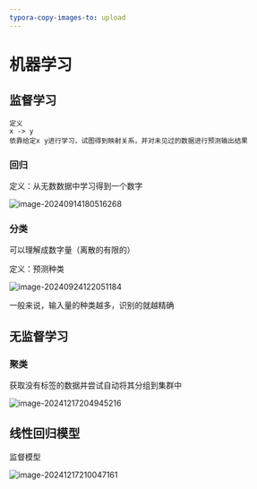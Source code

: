 ```yaml
---
typora-copy-images-to: upload
---
```




# 机器学习

## 监督学习

```
定义
x -> y
依靠给定x y进行学习，试图得到映射关系，并对未见过的数据进行预测输出结果
```

### 回归

定义：从无数数据中学习得到一个数字

![image-20240914180516268](../../picture/image-20240914180516268.png)

### 分类

可以理解成数字量（离散的有限的）

定义：预测种类

![image-20240924122051184](../../picture/image-20240924122051184.png)

一般来说，输入量的种类越多，识别的就越精确



## 无监督学习

### 聚类

 获取没有标签的数据并尝试自动将其分组到集群中

![image-20241217204945216](https://zyysite.oss-cn-hangzhou.aliyuncs.com/202412172050057.png)



## 线性回归模型

监督模型

![image-20241217210047161](https://zyysite.oss-cn-hangzhou.aliyuncs.com/202412172100502.png)

